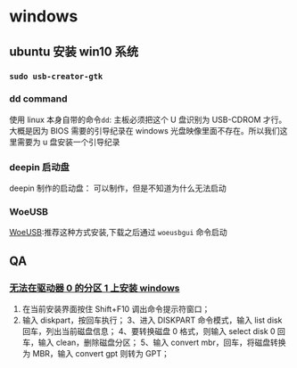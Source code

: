 # windows

## ubuntu 安装 win10 系统

### `sudo usb-creator-gtk`

### dd command

使用 linux 本身自带的命令`dd`: 主板必须把这个 U 盘识别为 USB-CDROM 才行。大概是因为 BIOS 需要的引导纪录在 windows 光盘映像里面不存在。所以我们这里需要为 u 盘安装一个引导纪录

### deepin 启动盘

deepin 制作的启动盘： 可以制作，但是不知道为什么无法启动

### WoeUSB

[WoeUSB](https://www.fossmint.com/woeusb-create-bootable-windows-usb-sticks-from-linux/):推荐这种方式安装,下载之后通过 `woeusbgui` 命令启动

## QA

### [无法在驱动器 0 的分区 1 上安装 windows](https://blog.csdn.net/AinUser/article/details/54836081)

1. 在当前安装界面按住 Shift+F10 调出命令提示符窗口；
2. 输入 diskpart，按回车执行；
   3、进入 DISKPART 命令模式，输入 list disk 回车，列出当前磁盘信息；
   4、要转换磁盘 0 格式，则输入 select disk 0 回车，输入 clean，删除磁盘分区；
   5、输入 convert mbr，回车，将磁盘转换为 MBR，输入 convert gpt 则转为 GPT；
